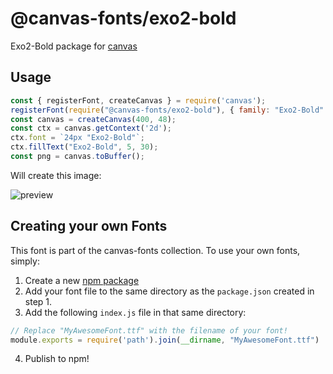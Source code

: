@canvas-fonts/exo2-bold
====

Exo2-Bold package for [canvas](https://npmjs.org/package/canvas)

## Usage

```js
const { registerFont, createCanvas } = require('canvas');
registerFont(require("@canvas-fonts/exo2-bold"), { family: "Exo2-Bold" });
const canvas = createCanvas(400, 48);
const ctx = canvas.getContext('2d');
ctx.font = `24px "Exo2-Bold"`;
ctx.fillText("Exo2-Bold", 5, 30);
const png = canvas.toBuffer();
```

Will create this image:

![preview](https://github.com/retrohacker/canvas-fonts/raw/master/previews/exo2-Bold.png)

## Creating your own Fonts

This font is part of the canvas-fonts collection. To use your own fonts, simply:

1. Create a new [npm package](https://docs.npmjs.com/creating-node-js-modules)
2. Add your font file to the same directory as the `package.json` created in step 1.
3. Add the following `index.js` file in that same directory:

```js
// Replace "MyAwesomeFont.ttf" with the filename of your font!
module.exports = require('path').join(__dirname, "MyAwesomeFont.ttf")
```

4. Publish to npm!